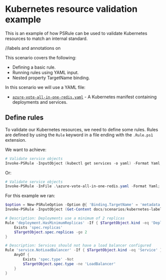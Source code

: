 # Kubernetes resource validation example

This is an example of how PSRule can be used to validate Kubernetes resources to match an internal standard.

//labels and annotations on 

This scenario covers the following:

- Defining a basic rule.
- Running rules using YAML input.
- Nested property TargetName binding.

In this scenario we will use a YAML file:

- [`azure-vote-all-in-one-redis.yaml`](azure-vote-all-in-one-redis.yaml) - A Kubernetes manifest containing deployments and services.

## Define rules

To validate our Kubernetes resources, we need to define some rules. Rules are defined by using the `Rule` keyword in a file ending with the `.Rule.ps1` extension.




We want to achieve:

```powershell
# Validate service objects
Invoke-PSRule -InputObject (kubectl get services -o yaml) -Format Yaml;
```

Or:

```powershell
# Validate service objects
Invoke-PSRule -InFile .\azure-vote-all-in-one-redis.yaml -Format Yaml;
```

For this example we ran:

```powershell
$option = New-PSRuleOption -Option @{ 'Binding.TargetName' = 'metadata.name' }
Invoke-PSRule -InputObject (Get-Content docs/scenarios/kubernetes-labels/azure-vote-all-in-one-redis.yaml) -Path docs/scenarios/kubernetes-labels -Format Yaml -Option $option;
```

```powershell
# Description: Deployments use a minimum of 2 replicas
Rule 'deployment.HasMinimumReplicas' -If { $TargetObject.kind -eq 'Deployment' } {
    Exists 'spec.replicas'
    $TargetObject.spec.replicas -ge 2
}
```

```powershell
# Description: Services should not have a load balancer configured
Rule 'service.NotLoadBalancer' -If { $TargetObject.kind -eq 'Service' } {
    AnyOf {
        Exists 'spec.type' -Not
        $TargetObject.spec.type -ne 'LoadBalancer'
    }
}
```

